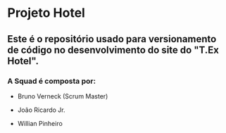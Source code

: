 # Projeto Hotel

## Este é o repositório usado para versionamento de código no desenvolvimento do site do "T.Ex Hotel".

### A Squad é composta por:

- Bruno Verneck (Scrum Master)

- João Ricardo Jr.

- Willian Pinheiro
